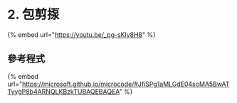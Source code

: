 # 2. 包剪揼

{% embed url="https://youtu.be/_pg-sKly8H8" %}

## 參考程式

{% embed url="https://microsoft.github.io/microcode/#JfiSPg1aMLGdE04soMA5BwATTyygP8b4ARNQLKBzkTUBAQEBAQEA" %}

